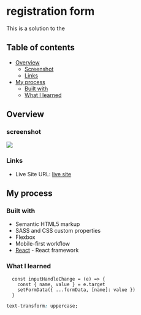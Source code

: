 # registration form
This is a solution to the

## Table of contents

- [Overview](#overview)
  - [Screenshot](#screenshot)
  - [Links](#links)
- [My process](#my-process)
  - [Built with](#built-with)
  - [What I learned](#what-i-learned)

## Overview

### screenshot
![](./screenshot.jpg) 

### Links

- Live Site URL: [live site](https://your-live-site-url.com)

## My process

### Built with

- Semantic HTML5 markup
- SASS and CSS custom properties
- Flexbox
- Mobile-first workflow
- [React](https://vite.dev/) - React framework

### What I learned

```JS
  const inputHandleChange = (e) => {
    const { name, value } = e.target
    setFormData({ ...formData, [name]: value })
  }
```

```CSS
text-transform: uppercase;
```

